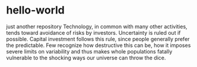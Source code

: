 # hello-world
just another repository
Technology, in common with many other activities, tends toward avoidance of risks by investors. Uncertainty is ruled out if possible. Capital investment follows this rule, since people generally prefer the predictable. Few recognize how destructive this can be, how it imposes severe limits on variability and thus makes whole populations fatally vulnerable to the shocking ways our universe can throw the dice.
